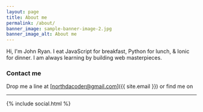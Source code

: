 ```yaml
---
layout: page
title: About me
permalink: /about/
banner_image: sample-banner-image-2.jpg
banner_image_alt: About me
---
```


Hi, I'm John Ryan. I eat JavaScript for breakfast, Python for lunch, & Ionic for dinner.  I am always learning by building web masterpieces.


### Contact me

Drop me a line at [northdacoder@gmail.com]({{ site.email }}) or find
me on

---

{% include social.html %}

[github]: http://github.com/northdacoder
[jekyll]: http://jekyllrb.com
